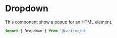 # Dropdown

This component show a popup for an HTML element.

```typescript
import { Dropdown } from '@cantinc/ui'
```
